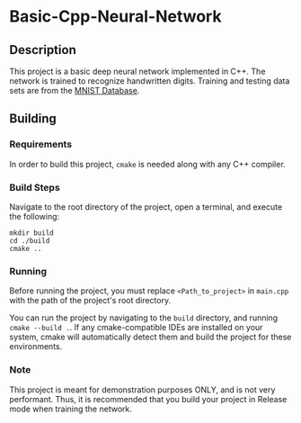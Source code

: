 # Basic-Cpp-Neural-Network

## Description

This project is a basic deep neural network implemented in C++. The network is trained to recognize handwritten digits. Training and testing data sets are from the [MNIST Database](http://yann.lecun.com/exdb/mnist/).

## Building

### Requirements

In order to build this project, `cmake` is needed along with any C++ compiler.

### Build Steps

Navigate to the root directory of the project, open a terminal, and execute the following:

```
mkdir build
cd ./build
cmake ..
```

### Running

Before running the project, you must replace `<Path_to_project>` in `main.cpp` with the path of the project's root directory.

You can run the project by navigating to the `build` directory, and running `cmake --build .`. If any cmake-compatible IDEs are installed on your system, cmake will automatically detect them and build the project for these environments. 

### Note

This project is meant for demonstration purposes ONLY, and is not very performant. Thus, it is recommended that you build your project in Release mode when training the network.